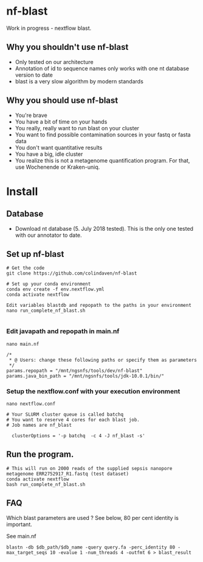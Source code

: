 # nf-blast
Work in progress - nextflow blast.

## Why you shouldn't use nf-blast
 - Only tested on our architecture
 - Annotation of id to sequence names only works with one nt database version to date
 - blast is a very slow algorithm by modern standards


## Why you should use nf-blast
 - You're brave
 - You have a bit of time on your hands
 - You really, really want to run blast on your cluster
 - You want to find possible contamination sources in your fastq or fasta data
 - You don't want quantitative results
 - You have a big, idle cluster
 - You realize this is not a metagenome quantification program. For that, use Wochenende or Kraken-uniq.



# Install 

## Database
- Download nt database (5. July 2018 tested). This is the only one tested with our annotator to date.

## Set up nf-blast

```
# Get the code
git clone https://github.com/colindaven/nf-blast

# Set up your conda environment
conda env create -f env.nextflow.yml
conda activate nextflow

Edit variables blastdb and repopath to the paths in your environment
nano run_complete_nf_blast.sh


```

### Edit javapath and repopath in main.nf

```
nano main.nf

/*
 * @ Users: change these following paths or specify them as parameters
 */
params.repopath = "/mnt/ngsnfs/tools/dev/nf-blast"
params.java_bin_path = "/mnt/ngsnfs/tools/jdk-10.0.1/bin/"
```

### Setup the nextflow.conf with your execution environment

```
nano nextflow.conf

# Your SLURM cluster queue is called batchq
# You want to reserve 4 cores for each blast job. 
# Job names are nf_blast

  clusterOptions = '-p batchq  -c 4 -J nf_blast -s'

```



## Run the program. 
```
# This will run on 2000 reads of the supplied sepsis nanopore metagenome ERR2752917_R1.fastq (test dataset)
conda activate nextflow
bash run_complete_nf_blast.sh
```



## FAQ

Which blast parameters are used ? See below, 80 per cent identity is important.

See main.nf

    blastn -db $db_path/$db_name -query query.fa -perc_identity 80 -max_target_seqs 10 -evalue 1 -num_threads 4 -outfmt 6 > blast_result
